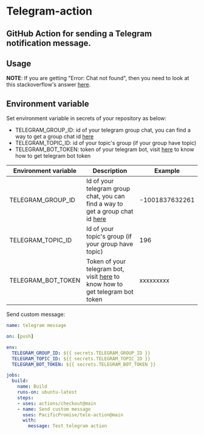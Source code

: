 # Telegram-action
GitHub Action for sending a Telegram notification message. 
---
## Usage

**NOTE**: If you are getting "Error: Chat not found", then you need to look at this stackoverflow's answer [here](https://stackoverflow.com/a/41291666).

## Environment variable

Set environment variable in secrets of your repository as below: 
- TELEGRAM_GROUP_ID: id of your telegram group chat, you can find a way to get a group chat id [here](https://stackoverflow.com/questions/32423837/telegram-bot-how-to-get-a-group-chat-id)
- TELEGRAM_TOPIC_ID: id of your topic's group (if your group have topic)
- TELEGRAM_BOT_TOKEN: token of your telegram bot, visit [here](https://www.siteguarding.com/en/how-to-get-telegram-bot-api-token) to know how to get telegram bot token

|   Environment variable   |                    Description                      |         Example       |
|--------------------------|-----------------------------------------------------|-----------------------|
|   TELEGRAM_GROUP_ID      | Id of your telegram group chat, you can find a way to get a group chat id [here](https://stackoverflow.com/questions/32423837/telegram-bot-how-to-get-a-group-chat-id)                                         |     -1001837632261    |
|   TELEGRAM_TOPIC_ID      | Id of your topic's group (if your group have topic) |          196          |
|   TELEGRAM_BOT_TOKEN     | Token of your telegram bot, visit [here](https://www.siteguarding.com/en/how-to-get-telegram-bot-api-token) to know how to get telegram bot token                                                                        |       xxxxxxxxx       |

Send custom message:
```yml
name: telegram message

on: [push]

env:
  TELEGRAM_GROUP_ID: ${{ secrets.TELEGRAM_GROUP_ID }}
  TELEGRAM_TOPIC_ID: ${{ secrets.TELEGRAM_TOPIC_ID }}
  TELEGRAM_BOT_TOKEN: ${{ secrets.TELEGRAM_BOT_TOKEN }}

jobs:
  build:
    name: Build
    runs-on: ubuntu-latest
    steps:
    - uses: actions/checkout@main
    - name: Send custom message
      uses: PacificPromise/tele-action@main
      with:
        message: Test telegram action
```
